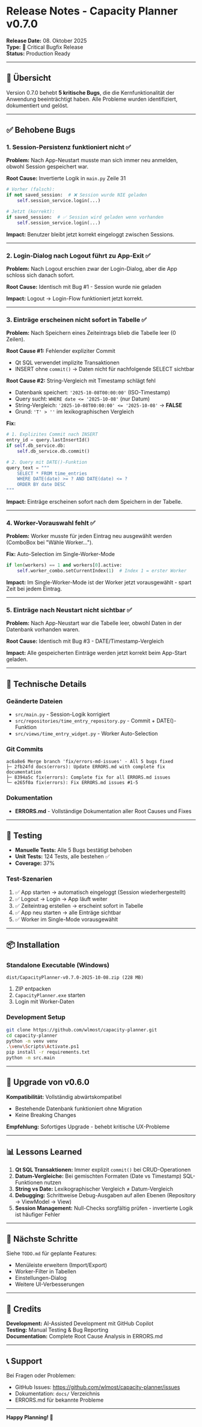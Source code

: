 # Release Notes - Capacity Planner v0.7.0

**Release Date:** 08. Oktober 2025  
**Type:** 🐛 Critical Bugfix Release  
**Status:** Production Ready

---

## 🎯 Übersicht

Version 0.7.0 behebt **5 kritische Bugs**, die die Kernfunktionalität der Anwendung beeinträchtigt haben. Alle Probleme wurden identifiziert, dokumentiert und gelöst.

---

## ✅ Behobene Bugs

### 1. Session-Persistenz funktioniert nicht ✅
**Problem:** Nach App-Neustart musste man sich immer neu anmelden, obwohl Session gespeichert war.

**Root Cause:** Invertierte Logik in `main.py` Zeile 31
```python
# Vorher (falsch):
if not saved_session:  # ❌ Session wurde NIE geladen
    self.session_service.login(...)

# Jetzt (korrekt):
if saved_session:  # ✅ Session wird geladen wenn vorhanden
    self.session_service.login(...)
```

**Impact:** Benutzer bleibt jetzt korrekt eingeloggt zwischen Sessions.

---

### 2. Login-Dialog nach Logout führt zu App-Exit ✅
**Problem:** Nach Logout erschien zwar der Login-Dialog, aber die App schloss sich danach sofort.

**Root Cause:** Identisch mit Bug #1 - Session wurde nie geladen

**Impact:** Logout → Login-Flow funktioniert jetzt korrekt.

---

### 3. Einträge erscheinen nicht sofort in Tabelle ✅
**Problem:** Nach Speichern eines Zeiteintrags blieb die Tabelle leer (0 Zeilen).

**Root Cause #1:** Fehlender expliziter Commit
- Qt SQL verwendet implizite Transaktionen
- INSERT ohne `commit()` → Daten nicht für nachfolgende SELECT sichtbar

**Root Cause #2:** String-Vergleich mit Timestamp schlägt fehl
- Datenbank speichert: `'2025-10-08T00:00:00'` (ISO-Timestamp)
- Query sucht: `WHERE date <= '2025-10-08'` (nur Datum)
- String-Vergleich: `'2025-10-08T00:00:00' <= '2025-10-08'` → **FALSE**
- Grund: `'T' > ''` im lexikographischen Vergleich

**Fix:**
```python
# 1. Explizites Commit nach INSERT
entry_id = query.lastInsertId()
if self.db_service.db:
    self.db_service.db.commit()

# 2. Query mit DATE()-Funktion
query_text = """
    SELECT * FROM time_entries 
    WHERE DATE(date) >= ? AND DATE(date) <= ?
    ORDER BY date DESC
"""
```

**Impact:** Einträge erscheinen sofort nach dem Speichern in der Tabelle.

---

### 4. Worker-Vorauswahl fehlt ✅
**Problem:** Worker musste für jeden Eintrag neu ausgewählt werden (ComboBox bei "Wähle Worker...").

**Fix:** Auto-Selection im Single-Worker-Mode
```python
if len(workers) == 1 and workers[0].active:
    self.worker_combo.setCurrentIndex(1)  # Index 1 = erster Worker
```

**Impact:** Im Single-Worker-Mode ist der Worker jetzt vorausgewählt - spart Zeit bei jedem Eintrag.

---

### 5. Einträge nach Neustart nicht sichtbar ✅
**Problem:** Nach App-Neustart war die Tabelle leer, obwohl Daten in der Datenbank vorhanden waren.

**Root Cause:** Identisch mit Bug #3 - DATE/Timestamp-Vergleich

**Impact:** Alle gespeicherten Einträge werden jetzt korrekt beim App-Start geladen.

---

## 📝 Technische Details

### Geänderte Dateien
- `src/main.py` - Session-Logik korrigiert
- `src/repositories/time_entry_repository.py` - Commit + DATE()-Funktion
- `src/views/time_entry_widget.py` - Worker Auto-Selection

### Git Commits
```
ac6a8e6 Merge branch 'fix/errors-md-issues' - All 5 bugs fixed
├─ 2fb24fd docs(errors): Update ERRORS.md with complete fix documentation
├─ 8394a5c fix(errors): Complete fix for all ERRORS.md issues
└─ e265f0a fix(errors): Fix ERRORS.md issues #1-5
```

### Dokumentation
- **ERRORS.md** - Vollständige Dokumentation aller Root Causes und Fixes

---

## 🧪 Testing

- **Manuelle Tests:** Alle 5 Bugs bestätigt behoben
- **Unit Tests:** 124 Tests, alle bestehen ✅
- **Coverage:** 37%

### Test-Szenarien
1. ✅ App starten → automatisch eingeloggt (Session wiederhergestellt)
2. ✅ Logout → Login → App läuft weiter
3. ✅ Zeiteintrag erstellen → erscheint sofort in Tabelle
4. ✅ App neu starten → alle Einträge sichtbar
5. ✅ Worker im Single-Mode vorausgewählt

---

## 📦 Installation

### Standalone Executable (Windows)
```
dist/CapacityPlanner-v0.7.0-2025-10-08.zip (228 MB)
```

1. ZIP entpacken
2. `CapacityPlanner.exe` starten
3. Login mit Worker-Daten

### Development Setup
```bash
git clone https://github.com/wlmost/capacity-planner.git
cd capacity-planner
python -m venv venv
.\venv\Scripts\Activate.ps1
pip install -r requirements.txt
python -m src.main
```

---

## 🔄 Upgrade von v0.6.0

**Kompatibilität:** Vollständig abwärtskompatibel
- Bestehende Datenbank funktioniert ohne Migration
- Keine Breaking Changes

**Empfehlung:** Sofortiges Upgrade - behebt kritische UX-Probleme

---

## 📊 Lessons Learned

1. **Qt SQL Transaktionen:** Immer explizit `commit()` bei CRUD-Operationen
2. **Datum-Vergleiche:** Bei gemischten Formaten (Date vs Timestamp) SQL-Funktionen nutzen
3. **String vs Date:** Lexikographischer Vergleich ≠ Datum-Vergleich
4. **Debugging:** Schrittweise Debug-Ausgaben auf allen Ebenen (Repository → ViewModel → View)
5. **Session Management:** Null-Checks sorgfältig prüfen - invertierte Logik ist häufiger Fehler

---

## 🚀 Nächste Schritte

Siehe `TODO.md` für geplante Features:
- Menüleiste erweitern (Import/Export)
- Worker-Filter in Tabellen
- Einstellungen-Dialog
- Weitere UI-Verbesserungen

---

## 👥 Credits

**Development:** AI-Assisted Development mit GitHub Copilot  
**Testing:** Manual Testing & Bug Reporting  
**Documentation:** Complete Root Cause Analysis in ERRORS.md

---

## 📞 Support

Bei Fragen oder Problemen:
- GitHub Issues: https://github.com/wlmost/capacity-planner/issues
- Dokumentation: `docs/` Verzeichnis
- ERRORS.md für bekannte Probleme

---

**Happy Planning! 🎉**
